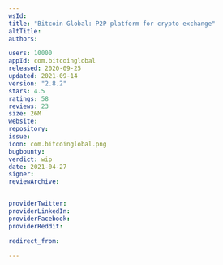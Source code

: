 ```yaml
---
wsId: 
title: "Bitcoin Global: P2P platform for crypto exchange"
altTitle: 
authors:

users: 10000
appId: com.bitcoinglobal
released: 2020-09-25
updated: 2021-09-14
version: "2.8.2"
stars: 4.5
ratings: 58
reviews: 23
size: 26M
website: 
repository: 
issue: 
icon: com.bitcoinglobal.png
bugbounty: 
verdict: wip
date: 2021-04-27
signer: 
reviewArchive:


providerTwitter: 
providerLinkedIn: 
providerFacebook: 
providerReddit: 

redirect_from:

---
```



